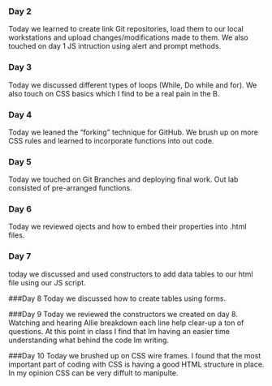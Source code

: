 ### Day 2
Today we learned to create link Git repositories, load them to our local workstations and upload changes/modifications made to them.
We also touched on day 1 JS intruction using alert and prompt methods.
### Day 3
Today we discussed different types of loops (While, Do while and for). We also touch on CSS basics which I find to be a real pain in the B. 
### Day 4
Today we leaned the “forking” technique for GitHub. We brush up on more CSS rules and learned to incorporate functions into out code.

### Day 5 
Today we touched on Git Branches and deploying final work. Out lab consisted of pre-arranged functions.

### Day 6
Today we reviewed ojects and how to embed their properties into .html files.

### Day 7 
today we discussed and used constructors to add data tables to our html file using our JS script.

###Day 8
Today we discussed how to create tables using forms.

###Day 9
Today we reviewed the constructors we created on day 8. Watching and hearing Allie breakdown each line help clear-up a ton of questions. At this point in class I find that Im having an easier time understanding what behind the code Im writing.

###Day 10
Today we brushed up on CSS wire frames. I found that the most important part of coding with CSS is having a good HTML structure in place. In my opinion CSS  can be very diffult to manipulte.
